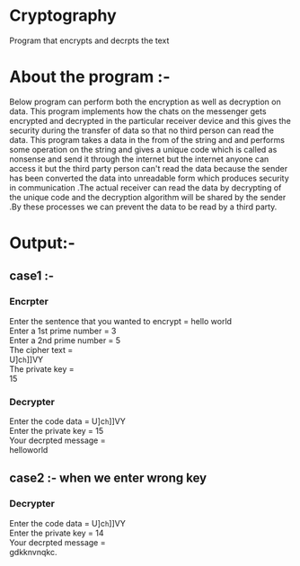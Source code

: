 # Cryptography
Program that encrypts and decrpts the text
# About the program :-

   Below program can perform both the encryption as well as decryption on data. This program implements how the chats on the messenger gets encrypted and decrypted in the particular receiver device and this gives the security during the transfer of data so that no third person can read the data.
  This program takes a data in the from of the string and and performs some operation on the string and gives a unique code which is called as nonsense and send it through the internet but the internet anyone can access it but the third party person can't read the data because the sender has been converted the data into unreadable form which produces security in communication .The actual receiver can read the data by decrypting of the unique code and the decryption algorithm will be shared by the sender .By these processes we can prevent the data to be read by a third party.

# Output:-
## case1 :-
### Encrpter
 Enter the sentence that you wanted to encrypt = hello world \
 Enter a 1st prime number = 3\
 Enter a 2nd prime number = 5\
 The cipher text = \
 U]c`h`]]VY\
 The private key = \
 15

### Decrypter
 Enter the code data = U]c`h`]]VY\
 Enter the private key = 15\
 Your decrpted message =\
 helloworld

## case2 :- when we enter wrong key
### Decrypter
 Enter the code data =  U]c`h`]]VY\
 Enter the private key = 14\
 Your decrpted message =\
 gdkknvnqkc.

